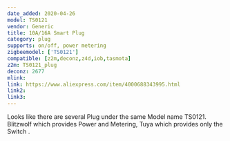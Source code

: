 ```yaml
---
date_added: 2020-04-26
model: TS0121
vendor: Generic
title: 10A/16A Smart Plug
category: plug
supports: on/off, power metering
zigbeemodel: ['TS0121']
compatible: [z2m,deconz,z4d,iob,tasmota]
z2m: TS0121_plug
deconz: 2677
mlink: 
link: https://www.aliexpress.com/item/4000688343995.html
link2: 
link3: 
---
```

Looks like there are several Plug under the same Model name TS0121. Blitzwolf which provides Power and Metering, Tuya which provides only the Switch .

